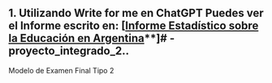 ## 1. Utilizando Write for me en ChatGPT Puedes ver el Informe escrito en: [[Informe Estadístico sobre la Educación en Argentina](**https://chatgpt.com/share/67577a65-2910-8001-a864-2ad84e325858)**]# -proyecto_integrado_2..
 Modelo de Examen Final Tipo 2
